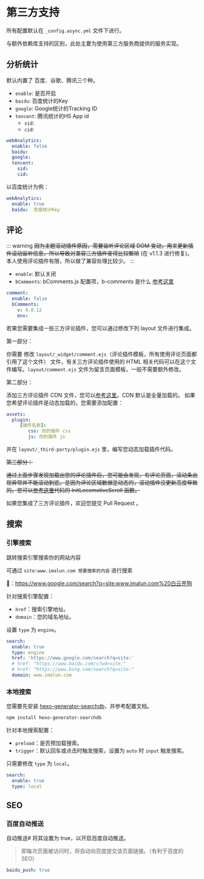 # 第三方支持

所有配置默认在 `_config.async.yml` 文件下进行。

与额外依赖库支持的区别，此处主要为使用第三方服务商提供的服务实现。
## 分析统计
默认内置了 百度、谷歌、腾讯三个种。

- `enable`: 是否开启
- `baidu`: 百度统计的Key
- `google`: Google统计的Tracking ID
- `tencent`: 腾讯统计的H5 App id
    - `sid`:
    - `cid`:

``` yaml
webAnalytics:  
  enable: false
  baidu:   
  google:  
  tencent: 
    sid:
    cid:
```
以百度统计为例：
``` yaml
webAnalytics:  
  enable: true
  baidu:  百度统计Key
```

## 评论
::: warning
~~因为主题滚动插件原因，需要监听评论区域 DOM 变动，用来更新插件滚动监听信息，所以导致对兼容三方插件变得比较繁琐~~ (在 v1.1.3 进行修复)。本人使用评论插件有限，所以做了兼容处理比较少。
:::

- `enable`: 默认关闭
- `bComments`: bComments.js 配置项，b-comments 是什么 [参考这里](https://github.com/MaLuns/bcommentjs)

```yaml
comment:
  enable: false
  bComments:
    v: 0.0.12
    env: 
```
若果您需要集成一些三方评论插件，您可以通过修改下列 layout 文件进行集成。

第一部分：

你需要 修改 `layout/_widget/comment.ejs`（评论插件模板，所有使用评论页面都引用了这个文件） 文件，有关三方评论插件使用的 HTML 相关代码可以在这个文件编写。`layout/comment.ejs` 文件为留言页面模板，一般不需要额外修改。

第二部分：

添加三方评论插件 CDN 文件，您可以[参考这里](/guide/config.html#cdn)。CDN 默认是全量加载的。
如果您希望评论插件是动态加载的，您需要添加配置：
```yaml
assets:
  plugin:
     [插件名称]: 
        css: 你的插件 css
        js: 你的插件 js
```
并在 `layout/_third-party/plugin.ejs` 里，编写您动态加载插件代码。

~~第三部分：~~

~~通过上面步骤发现加载出您的评论插件后，您可能会发现，有评论页面，滚动条出现异常并不能滚动到底。是因为评论区域数据是动态的，滚动插件没更新高度导致的。您可以[参考这里](https://github.com/MaLuns/hexo-theme-async/blob/415eba005dffe1e42b10c7b9c104e901542a9dc7/source/js/main.js)代码的 InitLocomotiveScroll 函数。~~

如果您集成了三方评论插件，欢迎您提交 Pull Request 。


## 搜索

### 引擎搜索

跳转搜索引擎搜索你的网站内容

可通过 `site:www.imalun.com 想要搜索的内容` 进行搜索

🌰：<https://www.google.com/search?q=site:www.imalun.com%20白云苍狗>

针对搜索引擎配置：
- `href`：搜索引擎地址。
- `domain`：您的域名地址。

设置 `type` 为 `engine`。
```yaml {3}
search:
  enable: true
  type: engine
  href: 'https://www.google.com/search?q=site:'
  # href: "https://www.baidu.com/s?wd=site:"
  # href: "https://www.bing.com/search?q=site:"
  domain: www.imalun.com
```

### 本地搜索

您需要先安装 [hexo-generator-searchdb](https://github.com/next-theme/hexo-generator-searchdb)，并参考配置文档。

```bash
npm install hexo-generator-searchdb
```

针对本地搜索配置：
- `preload`：是否预加载搜索。
- `trigger`：默认回车或点击时触发搜索，设置为 `auto` 时 `input` 触发搜索。

只需要修改 `type` 为 `local`。

```yaml {3}
search:
  enable: true
  type: local
```

## SEO

### 百度自动推送

自动推送#
将其设置为 true，以开启百度自动推送。

> 即每次页面被访问时，将自动向百度提交该页面链接。（有利于百度的 SEO）

``` yaml
baidu_push: true
```